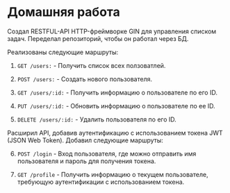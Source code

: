 
# Домашняя работа

Создал RESTFUL-API HTTP-фреймворке GIN для управления списком задач. Переделал репозиторий, чтобы он работал через БД.

Реализованы следующие маршруты:

1) `GET /users:` - Получить список всех ползоватлей.

2) `POST /users:` - Создать нового пользователя.

3) `GET /users/:id:` - Получить информацию о пользователе по его ID.

4) `PUT /users/:id:` - Обновить информацию о пользователе по ее ID.

5) `DELETE /users/:id:` - Удалить пользователя по его ID.

Расширил API, добавив аутентификацию с использованием токена JWT (JSON Web Token). Добавил следующие маршруты:

6) `POST /login` - Вход пользователя, где можно отправить имя пользователя и пароль для получения токена.

7) `GET /profile` - Получить информацию о текущем пользователе, требующую аутентификации с использованием токена.